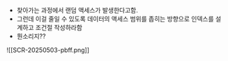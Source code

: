 - 찾아가는 과정에서 랜덤 액세스가 발생한다고함.
- 그런데 이걸 줄일 수 있도록 데이터의 액세스 범위를 좁히는 방향으로 인덱스를 설계하고 조건절 작성하라함
- 뭔소리지??

![[SCR-20250503-pbff.png]]